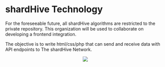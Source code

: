 # shardHive Technology


For the foreseeable future, all shardHive algorithms are restricted to the private repository.
This organization will be used to collaborate on developing a frontend integration.

The objective is to write html/css/php that can send and receive data with API endpoints to The shardHive Network.

<p align="center">
  <img src="https://shardhive.com/wp-content/uploads/2022/07/logo2-e1658041606895.png"/>
</p>

